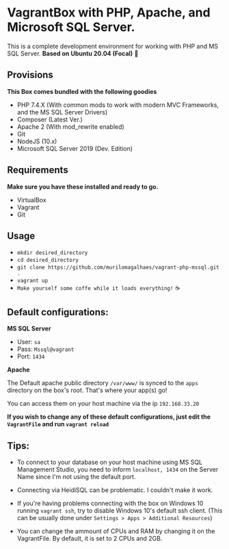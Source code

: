 #  VagrantBox with PHP, Apache, and Microsoft SQL Server.

This is a complete development environment for working with PHP and MS SQL Server. 
**Based on Ubuntu 20.04 (Focal)**  🐧



## Provisions
**This Box comes bundled with the following goodies**
- PHP 7.4.X (With common mods to work with modern MVC Frameworks, and the MS SQL Server Drivers)
- Composer (Latest Ver.)
- Apache 2 (With mod_rewrite enabled)
- Git
- NodeJS (10.x)
- Microsoft SQL Server 2019 (Dev. Edition)

## Requirements
**Make sure you have these installed and ready to go.**
- VirtualBox
- Vagrant
- Git

## Usage
- `mkdir desired_directory`
- `cd desired_directory`
- `git clone https://github.com/murilomagalhaes/vagrant-php-mssql.git .`
- `vagrant up`
- `Make yourself some coffe while it loads everything!` ☕

## Default configurations:
**MS SQL Server**
- User: `sa`
- Pass: `Mssql@vagrant`
- Port: `1434`

**Apache**

The Default apache public directory `/var/www/` is synced to the `apps` directory on the box's root. That's where your app(s) go! 

You can access them on your host machine via the ip `192.168.33.20`

**If you wish to change any of these default configurations, just edit the `VagrantFile` and run `vagrant reload`**

## Tips:
- To connect to your database on your host machine using MS SQL Management Studio, you need to inform `localhost, 1434` on the Server Name since I'm not using the default port.

- Connecting via HeidiSQL can be problematic. I couldn't make it work.

- If you're having problems connecting with the box on Windows 10 running `vagrant ssh`,
try to disable Windows 10's default ssh client. (This can be usually done under `Settings > Apps > Additional Resources`) 

- You can change the ammount of CPUs and RAM by changing it on the VagrantFile. By default, it is set to 2 CPUs and 2GB.




